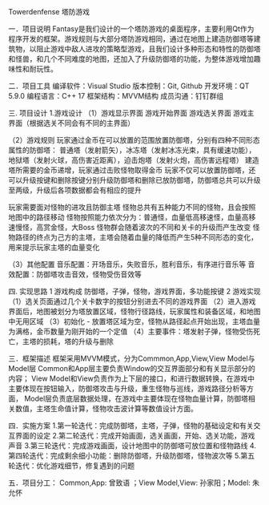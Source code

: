 Towerdenfense 塔防游戏 

一．项目说明 
  Fantasy是我们设计的一个塔防游戏的桌面程序，主要利用Qt作为程序开发的框架。游戏规则与大部分塔防游戏相同，通过在地图上建造防御塔等建筑物，以阻止游戏中敌人进攻的策略型游戏，且我们设计多种形态和特性的防御塔和怪兽，和几个不同难度的地图，还加入了升级防御塔的功能，为整体游戏增加趣味性和耐玩性。

二．项目工具 
编译软件：Visual Studio
版本控制：Git, Github
开发环境：QT 5.9.0 
编程语言：C++ 17 
框架结构：MVVM结构
成员沟通：钉钉群组

三. 项目设计
1.游戏设计
（1）游戏显示界面
游戏开始界面
游戏选关界面
游戏主界面（根据选关不同会有不同的主界面）

（2）游戏规则
玩家通过金币在可以放置的范围放置防御塔，分别有四种不同形态属性的防御塔：
普通塔（发射箭矢），冰冻塔（发射冰冻光束，具有缓速功能），地狱塔（发射火球，高伤害近距离），迫击炮塔（发射火炮，高伤害远程塔）
建造塔所需要的金币递增，玩家通过击败怪物取得金币
玩家不仅可以放置防御塔，还可以升级按键和删除按键分别升级防御塔和删除已放防御塔，防御塔总共可以升级至两级，升级后各项数据都会有相应的提升

玩家需要面对怪物的进攻且防御主塔
怪物总共有五种能力不同的怪物，且会按照地图中的路径移动
怪物按照能力依次分为：普通怪，血量低高移速怪，血量高移速慢怪，高赏金怪，大Boss
怪物群会随着波次的不同和关卡的升级而产生改变
怪物路径的终点为己方的主塔，主塔会随着血量的降低而产生5种不同形态的变化，用来提示玩家主塔的血量变化

（3）其他配置
音乐配置：开场音乐，失败音乐，胜利音乐，有序进行音乐等
音效配置：防御塔攻击音效，怪物受伤音效等

四. 实现思路
1 游戏构成
防御塔，子弹，怪物，游戏界面，多功能按键
2 游戏实现
（1）选关页面通过几个关卡数字的按钮分别进去不同的游戏界面
（2）进入游戏界面后，地图被划分为塔放置区域，怪物行径路线，玩家属性和装备区域，和地图中无用区域
（3）初始化 - 放置塔区域为空，怪物从路径起点开始出现，主塔血量为满格，金币数量为刚开始的一个定值
（4）主要事件：塔发射子弹，怪物受伤死亡，主塔的损耗，塔的升级与删除


三．框架描述 框架采用MVVM模式，分为Commmon,App,View,View Model与Model层
Common和App层主要负责Window的交互界面部分和有关显示部分的内容；
View Model和View负责作为上下层的接口，和进行数据转换，在游戏中主要体现在按钮输入，防御塔攻击与升级，重生怪物与巡线，游戏路径分析等方面，
Model层负责底层数据处理，在游戏中主要体现在怪物血量计算，防御塔相关数值，主塔生命值计算，怪物攻击波计算等数值设计方面。

四．实施方案 1.第一轮迭代：完成防御塔，主塔，子弹，怪物的基础设定和有关交互界面的设定 2.第二轮迭代：完成开始画面，选关画面，开始、选关功能，游戏声音 3.第三轮迭代：完成游戏画面，设计地图中的防御塔可放位置和怪物路线 4.第四轮迭代：完成剩余细小功能：删除防御塔，升级防御塔，怪物波次等 5.第五轮迭代：优化游戏细节，修复遇到的问题

五．项目分工：
Common,App: 曾致语 ；View Model,View: 孙家阳；Model: 朱允怀
